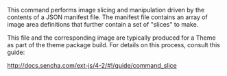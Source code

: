 This command performs image slicing and manipulation driven by the contents of
a JSON manifest file. The manifest file contains an array of image area
definitions that further contain a set of "slices" to make.

This file and the corresponding image are typically produced for a Theme as
part of the theme package build. For details on this process, consult this
guide:

http://docs.sencha.com/ext-js/4-2/#!/guide/command_slice
